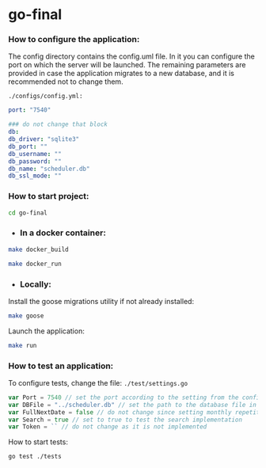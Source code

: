 # go-final

### How to configure the application:

The config directory contains the config.uml file. In it you can configure the port on which the server will be 
launched. The remaining parameters are provided in case the application migrates to a new database, and 
it is recommended not to change them.

`./configs/config.yml:`

```yml 
port: "7540"

### do not change that block
db:
db_driver: "sqlite3"
db_port: ""
db_username: ""
db_password: ""
db_name: "scheduler.db"
db_ssl_mode: ""
```

### How to start project:

```bash
cd go-final
```

- ### In a docker container:

```bash
make docker_build
```
```bash
make docker_run
```

- ### Locally:

Install the goose migrations utility if not already installed:

```bash
make goose
```

Launch the application:

```bash
make run
```

### How to test an application:
To configure tests, change the file: `./test/settings.go`

```go
var Port = 7540 // set the port according to the setting from the configuration file ./configs/config.yml
var DBFile = "../scheduler.db" // set the path to the database file in the project root
var FullNextDate = false // do not change since setting monthly repetitions is not implemented
var Search = true // set to true to test the search implementation
var Token = `` // do not change as it is not implemented
```

How to start tests:
```bash
go test ./tests
```